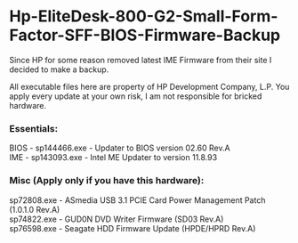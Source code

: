 # Hp-EliteDesk-800-G2-Small-Form-Factor-SFF-BIOS-Firmware-Backup
Since HP for some reason removed latest IME Firmware from their site I decided to make a backup.

All executable files here are property of HP Development Company, L.P.
You apply every update at your own risk, I am not responsible for bricked hardware.

### Essentials:

BIOS - sp144466.exe - Updater to BIOS version 02.60 Rev.A\
IME - sp143093.exe - Intel ME Updater to version 11.8.93

### Misc (Apply only if you have this hardware):

sp72808.exe - ASmedia USB 3.1 PCIE Card Power Management Patch (1.0.1.0 Rev.A)\
sp74822.exe - GUD0N DVD Writer Firmware (SD03 Rev.A)\
sp76598.exe - Seagate HDD Firmware Update (HPDE/HPRD Rev.A)
